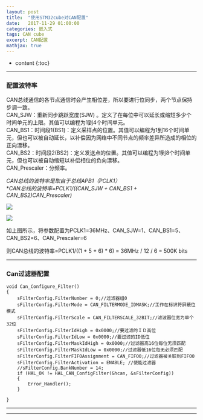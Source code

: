 ```yaml
---
layout: post
title:  "使用STM32cube对CAN配置"
date:   2017-11-29 01:00:00
categories: 嵌入式
tags: CAN cube
excerpt: CAN配置
mathjax: true
---
```

* content
{:toc}
---


### 配置波特率

CAN总线通信的各节点通信时会产生相位差，所以要进行位同步，两个节点保持步调一致。<br/>
CAN_SJW：重新同步跳跃宽度(SJW) 。定义了在每位中可以延长或缩短多少个时间单元的上限。其值可以编程为1到4个时间单元。<br/>
CAN_BS1：时间段1(BS1)：定义采样点的位置。其值可以编程为1到16个时间单元，但也可以被自动延长，以补偿因为网络中不同节点的频率差异所造成的相位的正向漂移。<br/>
CAN_BS2：时间段2(BS2)：定义发送点的位置。其值可以编程为1到8个时间单元，但也可以被自动缩短以补偿相位的负向漂移。<br/>
CAN_Prescaler：分频率。<br/>

*CAN总线的波特率是取自于总线APB1（PCLK1）<br/>*
**CAN总线的波特率=PCLK1/((CAN_SJW + CAN_BS1 + CAN_BS2)*CAN_Prescaler)**

![](http://owlypioka.bkt.clouddn.com/%E6%97%B6%E9%92%9F%E9%85%8D%E7%BD%AE.png)


![](http://owlypioka.bkt.clouddn.com/CAN%E6%B3%A2%E7%89%B9%E7%8E%87%E9%85%8D%E7%BD%AE.png)

如上图所示，将参数配置为PCLK1=36MHz、CAN_SJW=1、CAN_BS1=5、CAN_BS2=6、CAN_Prescaler=6 <br/>

则CAN总线的波特率=PCLK1/((1 + 5 + 6) * 6) = 36MHz / 12 / 6 = 500K bits


---

### Can过滤器配置

```
void Can_Configure_Filter()
{
    sFilterConfig.FilterNumber = 0;//过滤器组0
    sFilterConfig.FilterMode = CAN_FILTERMODE_IDMASK;//工作在标识符屏蔽位模式
    sFilterConfig.FilterScale = CAN_FILTERSCALE_32BIT;//滤波器位宽为单个32位
    sFilterConfig.FilterIdHigh = 0x0000;//要过滤的ＩＤ高位
    sFilterConfig.FilterIdLow = 0x0000;//要过滤的ID低位
    sFilterConfig.FilterMaskIdHigh = 0x0000;//过滤器高16位每位无须匹配
    sFilterConfig.FilterMaskIdLow = 0x0000;//过滤器低16位每无必须匹配
    sFilterConfig.FilterFIFOAssignment = CAN_FIFO0;//过滤器被关联到FIFO0
    sFilterConfig.FilterActivation = ENABLE; //使能过滤器
    //sFilterConfig.BankNumber = 14;
    if (HAL_OK != HAL_CAN_ConfigFilter(&hcan, &sFilterConfig))
    {
        Error_Handler();
    }

}
```


---





---
